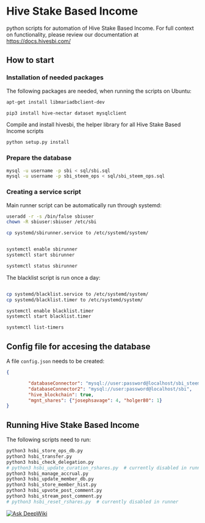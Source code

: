 # Hive Stake Based Income

python scripts for automation of Hive Stake Based Income. For full context on functionality, please review our documentation at https://docs.hivesbi.com/

## How to start

### Installation of needed packages

The following packages are needed, when running the scripts on Ubuntu:

```bash
apt-get install libmariadbclient-dev
```

```bash
pip3 install hive-nectar dataset mysqlclient
```

Compile and install hivesbi, the helper library for all Hive Stake Based Income scripts

```bash
python setup.py install
```

### Prepare the database

```bash
mysql -u username -p sbi < sql/sbi.sql
mysql -u username -p sbi_steem_ops < sql/sbi_steem_ops.sql
```

### Creating a service script

Main runner script can be automatically run through systemd:

```bash
useradd -r -s /bin/false sbiuser
chown -R sbiuser:sbiuser /etc/sbi

cp systemd/sbirunner.service to /etc/systemd/system/


systemctl enable sbirunner
systemctl start sbirunner

systemctl status sbirunner
```

The blacklist script is run once a day:

```bash

cp systemd/blacklist.service to /etc/systemd/system/
cp systemd/blacklist.timer to /etc/systemd/system/

systemctl enable blacklist.timer
systemctl start blacklist.timer

systemctl list-timers
```

## Config file for accesing the database

A file `config.json` needs to be created:

```json
{

        "databaseConnector": "mysql://user:password@localhost/sbi_steem_ops",
        "databaseConnector2": "mysql://user:password@localhost/sbi",
        "hive_blockchain": true,
        "mgnt_shares": {"josephsavage": 4, "holger80": 1}
}
```

## Running Hive Stake Based Income

The following scripts need to run:

```bash
python3 hsbi_store_ops_db.py
python3 hsbi_transfer.py
python3 hsbi_check_delegation.py
# python3 hsbi_update_curation_rshares.py  # currently disabled in runner
python3 hsbi_manage_accrual.py
python3 hsbi_update_member_db.py
python3 hsbi_store_member_hist.py
python3 hsbi_upvote_post_comment.py
python3 hsbi_stream_post_comment.py
# python3 hsbi_reset_rshares.py  # currently disabled in runner
```

[![Ask DeepWiki](https://deepwiki.com/badge.svg)](https://deepwiki.com/josephsavage/hive-sbi-v2)
